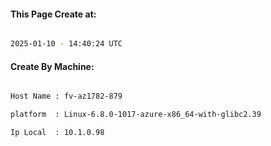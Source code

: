 
   
#### This Page Create at:

```bash

2025-01-10 - 14:40:24 UTC

```

#### Create By Machine:

```bash

Host Name : fv-az1782-879

platform  : Linux-6.8.0-1017-azure-x86_64-with-glibc2.39

Ip Local  : 10.1.0.98

```

